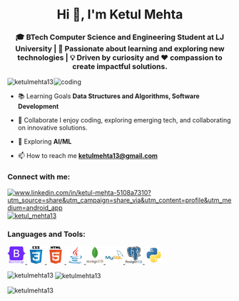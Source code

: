 <h1 align="center">Hi 👋, I'm Ketul Mehta</h1>
<h3 align="center">🎓 BTech Computer Science and Engineering Student at LJ University | 🚀 Passionate about learning and exploring new technologies | 💡 Driven by curiosity and ❤ compassion to create impactful solutions.</h3>
<img align="right" alt="coding" width="400" src="https://www.shutterstock.com/image-photo/digital-technology-software-development-concept-600nw-2111828198.jpg">
<p align="left"> <img src="https://komarev.com/ghpvc/?username=ketulmehta13&label=Profile%20views&color=0e75b6&style=flat" alt="ketulmehta13" /> </p>

- 📚 Learning Goals **Data Structures and Algorithms, Software Development**

- 🌟 Collaborate I enjoy coding, exploring emerging tech, and collaborating on innovative solutions.

- 📄 Exploring **AI/ML**

- 📫 How to reach me **ketulmehta13@gmail.com**

<h3 align="left">Connect with me:</h3>
<p align="left">
<a href="https://linkedin.com/in/www.linkedin.com/in/ketul-mehta-5108a7310?utm_source=share&utm_campaign=share_via&utm_content=profile&utm_medium=android_app" target="blank"><img align="center" src="https://raw.githubusercontent.com/rahuldkjain/github-profile-readme-generator/master/src/images/icons/Social/linked-in-alt.svg" alt="www.linkedin.com/in/ketul-mehta-5108a7310?utm_source=share&utm_campaign=share_via&utm_content=profile&utm_medium=android_app" height="30" width="40" /></a>
<a href="https://instagram.com/ketul_mehta13" target="blank"><img align="center" src="https://raw.githubusercontent.com/rahuldkjain/github-profile-readme-generator/master/src/images/icons/Social/instagram.svg" alt="ketul_mehta13" height="30" width="40" /></a>
</p>

<h3 align="left">Languages and Tools:</h3>
<p align="left"> <a href="https://getbootstrap.com" target="_blank" rel="noreferrer"> <img src="https://raw.githubusercontent.com/devicons/devicon/master/icons/bootstrap/bootstrap-plain-wordmark.svg" alt="bootstrap" width="40" height="40"/> </a> <a href="https://www.w3schools.com/css/" target="_blank" rel="noreferrer"> <img src="https://raw.githubusercontent.com/devicons/devicon/master/icons/css3/css3-original-wordmark.svg" alt="css3" width="40" height="40"/> </a> <a href="https://www.w3.org/html/" target="_blank" rel="noreferrer"> <img src="https://raw.githubusercontent.com/devicons/devicon/master/icons/html5/html5-original-wordmark.svg" alt="html5" width="40" height="40"/> </a> <a href="https://www.java.com" target="_blank" rel="noreferrer"> <img src="https://raw.githubusercontent.com/devicons/devicon/master/icons/java/java-original.svg" alt="java" width="40" height="40"/> </a> <a href="https://www.mongodb.com/" target="_blank" rel="noreferrer"> <img src="https://raw.githubusercontent.com/devicons/devicon/master/icons/mongodb/mongodb-original-wordmark.svg" alt="mongodb" width="40" height="40"/> </a> <a href="https://www.mysql.com/" target="_blank" rel="noreferrer"> <img src="https://raw.githubusercontent.com/devicons/devicon/master/icons/mysql/mysql-original-wordmark.svg" alt="mysql" width="40" height="40"/> </a> <a href="https://www.postgresql.org" target="_blank" rel="noreferrer"> <img src="https://raw.githubusercontent.com/devicons/devicon/master/icons/postgresql/postgresql-original-wordmark.svg" alt="postgresql" width="40" height="40"/> </a> <a href="https://www.python.org" target="_blank" rel="noreferrer"> <img src="https://raw.githubusercontent.com/devicons/devicon/master/icons/python/python-original.svg" alt="python" width="40" height="40"/> </a> </p>

<p><img align="left" src="https://github-readme-stats.vercel.app/api/top-langs?username=ketulmehta13&show_icons=true&locale=en&layout=compact" alt="ketulmehta13" /></p>

<p>&nbsp;<img align="center" src="https://github-readme-stats.vercel.app/api?username=ketulmehta13&show_icons=true&locale=en" alt="ketulmehta13" /></p>

<p><img align="center" src="https://github-readme-streak-stats.herokuapp.com/?user=ketulmehta13&" alt="ketulmehta13" /></p>
